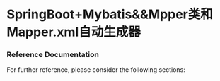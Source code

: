 # SpringBoot+Mybatis&&Mpper类和Mapper.xml自动生成器

### Reference Documentation
For further reference, please consider the following sections:
